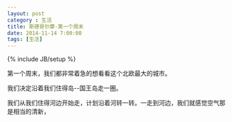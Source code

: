 ```yaml
---
layout: post
category : 生活
title: 斯德哥尔摩-第一个周末
date: 2014-11-14 7:00:00
tags: [生活]
---
```

{% include JB/setup %}

第一个周末，我们都非常着急的想看看这个北欧最大的城市。

我们决定沿着我们住得岛--国王岛走一圈。

我们从我们住得河边开始走，计划沿着河转一转。一走到河边，我们就感觉空气那是相当的清新，